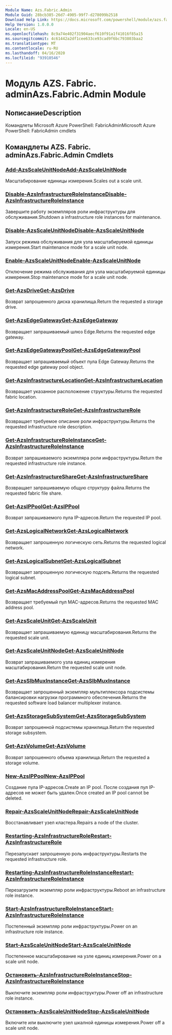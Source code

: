 ```yaml
---
Module Name: Azs.Fabric.Admin
Module Guid: 28bcb385-26d7-4905-99f7-d278099b2518
Download Help Link: https://docs.microsoft.com/powershell/module/azs.fabric.admin
Help Version: 1.0.0.0
Locale: en-US
ms.openlocfilehash: 8c9a74e402f31904aecf610f91a1f41016f85a15
ms.sourcegitcommit: 4c61442a2df1cee633ce93cad9f6bc793803baa2
ms.translationtype: MT
ms.contentlocale: ru-RU
ms.lasthandoff: 04/16/2020
ms.locfileid: "93910546"
---
```

# <span data-ttu-id="21559-101">Модуль AZS. Fabric. admin</span><span class="sxs-lookup"><span data-stu-id="21559-101">Azs.Fabric.Admin Module</span></span>
## <span data-ttu-id="21559-102">Nописание</span><span class="sxs-lookup"><span data-stu-id="21559-102">Description</span></span>
<span data-ttu-id="21559-103">Командлеты Microsoft Azure PowerShell: FabricAdmin</span><span class="sxs-lookup"><span data-stu-id="21559-103">Microsoft Azure PowerShell: FabricAdmin cmdlets</span></span>

## <span data-ttu-id="21559-104">Командлеты AZS. Fabric. admin</span><span class="sxs-lookup"><span data-stu-id="21559-104">Azs.Fabric.Admin Cmdlets</span></span>
### [<span data-ttu-id="21559-105">Add-AzsScaleUnitNode</span><span class="sxs-lookup"><span data-stu-id="21559-105">Add-AzsScaleUnitNode</span></span>](Add-AzsScaleUnitNode.md)
<span data-ttu-id="21559-106">Масштабирование единицы измерения.</span><span class="sxs-lookup"><span data-stu-id="21559-106">Scales out a scale unit.</span></span>

### [<span data-ttu-id="21559-107">Disable-AzsInfrastructureRoleInstance</span><span class="sxs-lookup"><span data-stu-id="21559-107">Disable-AzsInfrastructureRoleInstance</span></span>](Disable-AzsInfrastructureRoleInstance.md)
<span data-ttu-id="21559-108">Завершите работу экземпляров роли инфраструктуры для обслуживания.</span><span class="sxs-lookup"><span data-stu-id="21559-108">Shutdown a infrastructure role instances for maintenance.</span></span>

### [<span data-ttu-id="21559-109">Disable-AzsScaleUnitNode</span><span class="sxs-lookup"><span data-stu-id="21559-109">Disable-AzsScaleUnitNode</span></span>](Disable-AzsScaleUnitNode.md)
<span data-ttu-id="21559-110">Запуск режима обслуживания для узла масштабируемой единицы измерения.</span><span class="sxs-lookup"><span data-stu-id="21559-110">Start maintenance mode for a scale unit node.</span></span>

### [<span data-ttu-id="21559-111">Enable-AzsScaleUnitNode</span><span class="sxs-lookup"><span data-stu-id="21559-111">Enable-AzsScaleUnitNode</span></span>](Enable-AzsScaleUnitNode.md)
<span data-ttu-id="21559-112">Отключение режима обслуживания для узла масштабируемой единицы измерения.</span><span class="sxs-lookup"><span data-stu-id="21559-112">Stop maintenance mode for a scale unit node.</span></span>

### [<span data-ttu-id="21559-113">Get-AzsDrive</span><span class="sxs-lookup"><span data-stu-id="21559-113">Get-AzsDrive</span></span>](Get-AzsDrive.md)
<span data-ttu-id="21559-114">Возврат запрошенного диска хранилища.</span><span class="sxs-lookup"><span data-stu-id="21559-114">Return the requested a storage drive.</span></span>

### [<span data-ttu-id="21559-115">Get-AzsEdgeGateway</span><span class="sxs-lookup"><span data-stu-id="21559-115">Get-AzsEdgeGateway</span></span>](Get-AzsEdgeGateway.md)
<span data-ttu-id="21559-116">Возвращает запрашиваемый шлюз Edge.</span><span class="sxs-lookup"><span data-stu-id="21559-116">Returns the requested edge gateway.</span></span>

### [<span data-ttu-id="21559-117">Get-AzsEdgeGatewayPool</span><span class="sxs-lookup"><span data-stu-id="21559-117">Get-AzsEdgeGatewayPool</span></span>](Get-AzsEdgeGatewayPool.md)
<span data-ttu-id="21559-118">Возвращает запрашиваемый объект пула Edge Gateway.</span><span class="sxs-lookup"><span data-stu-id="21559-118">Returns the requested edge gateway pool object.</span></span>

### [<span data-ttu-id="21559-119">Get-AzsInfrastructureLocation</span><span class="sxs-lookup"><span data-stu-id="21559-119">Get-AzsInfrastructureLocation</span></span>](Get-AzsInfrastructureLocation.md)
<span data-ttu-id="21559-120">Возвращает указанное расположение структуры.</span><span class="sxs-lookup"><span data-stu-id="21559-120">Returns the requested fabric location.</span></span>

### [<span data-ttu-id="21559-121">Get-AzsInfrastructureRole</span><span class="sxs-lookup"><span data-stu-id="21559-121">Get-AzsInfrastructureRole</span></span>](Get-AzsInfrastructureRole.md)
<span data-ttu-id="21559-122">Возвращает требуемое описание роли инфраструктуры.</span><span class="sxs-lookup"><span data-stu-id="21559-122">Returns the requested infrastructure role description.</span></span>

### [<span data-ttu-id="21559-123">Get-AzsInfrastructureRoleInstance</span><span class="sxs-lookup"><span data-stu-id="21559-123">Get-AzsInfrastructureRoleInstance</span></span>](Get-AzsInfrastructureRoleInstance.md)
<span data-ttu-id="21559-124">Возврат запрашиваемого экземпляра роли инфраструктуры.</span><span class="sxs-lookup"><span data-stu-id="21559-124">Return the requested infrastructure role instance.</span></span>

### [<span data-ttu-id="21559-125">Get-AzsInfrastructureShare</span><span class="sxs-lookup"><span data-stu-id="21559-125">Get-AzsInfrastructureShare</span></span>](Get-AzsInfrastructureShare.md)
<span data-ttu-id="21559-126">Возвращает запрашиваемую общую структуру файла.</span><span class="sxs-lookup"><span data-stu-id="21559-126">Returns the requested fabric file share.</span></span>

### [<span data-ttu-id="21559-127">Get-AzsIPPool</span><span class="sxs-lookup"><span data-stu-id="21559-127">Get-AzsIPPool</span></span>](Get-AzsIPPool.md)
<span data-ttu-id="21559-128">Возврат запрашиваемого пула IP-адресов.</span><span class="sxs-lookup"><span data-stu-id="21559-128">Return the requested IP pool.</span></span>

### [<span data-ttu-id="21559-129">Get-AzsLogicalNetwork</span><span class="sxs-lookup"><span data-stu-id="21559-129">Get-AzsLogicalNetwork</span></span>](Get-AzsLogicalNetwork.md)
<span data-ttu-id="21559-130">Возвращает запрошенную логическую сеть.</span><span class="sxs-lookup"><span data-stu-id="21559-130">Returns the requested logical network.</span></span>

### [<span data-ttu-id="21559-131">Get-AzsLogicalSubnet</span><span class="sxs-lookup"><span data-stu-id="21559-131">Get-AzsLogicalSubnet</span></span>](Get-AzsLogicalSubnet.md)
<span data-ttu-id="21559-132">Возвращает запрошенную логическую подсеть.</span><span class="sxs-lookup"><span data-stu-id="21559-132">Returns the requested logical subnet.</span></span>

### [<span data-ttu-id="21559-133">Get-AzsMacAddressPool</span><span class="sxs-lookup"><span data-stu-id="21559-133">Get-AzsMacAddressPool</span></span>](Get-AzsMacAddressPool.md)
<span data-ttu-id="21559-134">Возвращает требуемый пул MAC-адресов.</span><span class="sxs-lookup"><span data-stu-id="21559-134">Returns the requested MAC address pool.</span></span>

### [<span data-ttu-id="21559-135">Get-AzsScaleUnit</span><span class="sxs-lookup"><span data-stu-id="21559-135">Get-AzsScaleUnit</span></span>](Get-AzsScaleUnit.md)
<span data-ttu-id="21559-136">Возвращает запрашиваемую единицу масштабирования.</span><span class="sxs-lookup"><span data-stu-id="21559-136">Returns the requested scale unit.</span></span>

### [<span data-ttu-id="21559-137">Get-AzsScaleUnitNode</span><span class="sxs-lookup"><span data-stu-id="21559-137">Get-AzsScaleUnitNode</span></span>](Get-AzsScaleUnitNode.md)
<span data-ttu-id="21559-138">Возврат запрашиваемого узла единиц измерения масштабирования.</span><span class="sxs-lookup"><span data-stu-id="21559-138">Return the requested scale unit node.</span></span>

### [<span data-ttu-id="21559-139">Get-AzsSlbMuxInstance</span><span class="sxs-lookup"><span data-stu-id="21559-139">Get-AzsSlbMuxInstance</span></span>](Get-AzsSlbMuxInstance.md)
<span data-ttu-id="21559-140">Возвращает запрошенный экземпляр мультиплексора подсистемы балансировки нагрузки программного обеспечения.</span><span class="sxs-lookup"><span data-stu-id="21559-140">Returns the requested software load balancer multiplexer instance.</span></span>

### [<span data-ttu-id="21559-141">Get-AzsStorageSubSystem</span><span class="sxs-lookup"><span data-stu-id="21559-141">Get-AzsStorageSubSystem</span></span>](Get-AzsStorageSubSystem.md)
<span data-ttu-id="21559-142">Возврат запрошенной подсистемы хранилища.</span><span class="sxs-lookup"><span data-stu-id="21559-142">Return the requested storage subsystem.</span></span>

### [<span data-ttu-id="21559-143">Get-AzsVolume</span><span class="sxs-lookup"><span data-stu-id="21559-143">Get-AzsVolume</span></span>](Get-AzsVolume.md)
<span data-ttu-id="21559-144">Возврат запрошенного объема хранилища.</span><span class="sxs-lookup"><span data-stu-id="21559-144">Return the requested a storage volume.</span></span>

### [<span data-ttu-id="21559-145">New-AzsIPPool</span><span class="sxs-lookup"><span data-stu-id="21559-145">New-AzsIPPool</span></span>](New-AzsIPPool.md)
<span data-ttu-id="21559-146">Создание пула IP-адресов.</span><span class="sxs-lookup"><span data-stu-id="21559-146">Create an IP pool.</span></span>
<span data-ttu-id="21559-147">После создания пул IP-адресов не может быть удален.</span><span class="sxs-lookup"><span data-stu-id="21559-147">Once created an IP pool cannot be deleted.</span></span>

### [<span data-ttu-id="21559-148">Repair-AzsScaleUnitNode</span><span class="sxs-lookup"><span data-stu-id="21559-148">Repair-AzsScaleUnitNode</span></span>](Repair-AzsScaleUnitNode.md)
<span data-ttu-id="21559-149">Восстанавливает узел кластера.</span><span class="sxs-lookup"><span data-stu-id="21559-149">Repairs a node of the cluster.</span></span>

### [<span data-ttu-id="21559-150">Restarting-AzsInfrastructureRole</span><span class="sxs-lookup"><span data-stu-id="21559-150">Restart-AzsInfrastructureRole</span></span>](Restart-AzsInfrastructureRole.md)
<span data-ttu-id="21559-151">Перезапускает запрошенную роль инфраструктуры.</span><span class="sxs-lookup"><span data-stu-id="21559-151">Restarts the requested infrastructure role.</span></span>

### [<span data-ttu-id="21559-152">Restarting-AzsInfrastructureRoleInstance</span><span class="sxs-lookup"><span data-stu-id="21559-152">Restart-AzsInfrastructureRoleInstance</span></span>](Restart-AzsInfrastructureRoleInstance.md)
<span data-ttu-id="21559-153">Перезагрузите экземпляр роли инфраструктуры.</span><span class="sxs-lookup"><span data-stu-id="21559-153">Reboot an infrastructure role instance.</span></span>

### [<span data-ttu-id="21559-154">Start-AzsInfrastructureRoleInstance</span><span class="sxs-lookup"><span data-stu-id="21559-154">Start-AzsInfrastructureRoleInstance</span></span>](Start-AzsInfrastructureRoleInstance.md)
<span data-ttu-id="21559-155">Постепенный экземпляр роли инфраструктуры.</span><span class="sxs-lookup"><span data-stu-id="21559-155">Power on an infrastructure role instance.</span></span>

### [<span data-ttu-id="21559-156">Start-AzsScaleUnitNode</span><span class="sxs-lookup"><span data-stu-id="21559-156">Start-AzsScaleUnitNode</span></span>](Start-AzsScaleUnitNode.md)
<span data-ttu-id="21559-157">Постепенное масштабирование на узле единиц измерения.</span><span class="sxs-lookup"><span data-stu-id="21559-157">Power on a scale unit node.</span></span>

### [<span data-ttu-id="21559-158">Остановить-AzsInfrastructureRoleInstance</span><span class="sxs-lookup"><span data-stu-id="21559-158">Stop-AzsInfrastructureRoleInstance</span></span>](Stop-AzsInfrastructureRoleInstance.md)
<span data-ttu-id="21559-159">Выключите экземпляр роли инфраструктуры.</span><span class="sxs-lookup"><span data-stu-id="21559-159">Power off an infrastructure role instance.</span></span>

### [<span data-ttu-id="21559-160">Остановить-AzsScaleUnitNode</span><span class="sxs-lookup"><span data-stu-id="21559-160">Stop-AzsScaleUnitNode</span></span>](Stop-AzsScaleUnitNode.md)
<span data-ttu-id="21559-161">Включите или выключите узел шкалной единицы измерения.</span><span class="sxs-lookup"><span data-stu-id="21559-161">Power off a scale unit node.</span></span>

